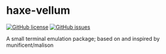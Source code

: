 # haxe-vellum
[![GitHub license](https://img.shields.io/badge/license-Apache%202-blue.svg)](https://raw.githubusercontent.com/FuzzyWuzzie/haxe-vellum/master/LICENSE) [![GitHub issues](https://img.shields.io/github/issues/FuzzyWuzzie/haxe-vellum.svg)](https://github.com/FuzzyWuzzie/haxe-vellum/issues)

A small terminal emulation package; based on and inspired by munificent/malison
